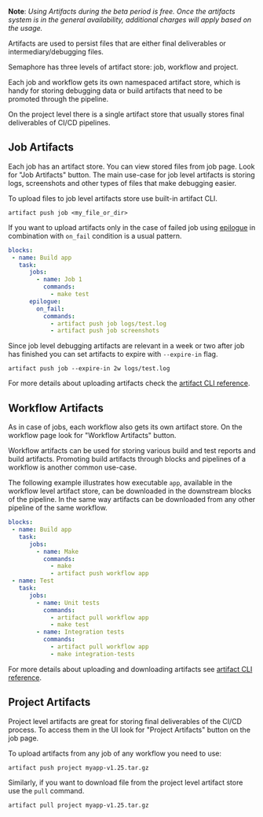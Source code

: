 __Note__: *Using Artifacts during the beta period is free. Once the artifacts 
system is in the general availability, additional charges will apply based on 
the usage.*

Artifacts are used to persist files that are either final deliverables or
intermediary/debugging files.

Semaphore has three levels of artifact store: job, workflow and project.

Each job and workflow gets its own namespaced artifact store,
which is handy for storing debugging data or
build artifacts that need to be promoted through the pipeline.

On the project level there is a single artifact store
that usually stores final deliverables of CI/CD pipelines.

## Job Artifacts

Each job has an artifact store. You can view stored files from job page.
Look for "Job Artifacts" button.
The main use-case for job level artifacts is storing logs,
screenshots and other types of files that make debugging easier.

To upload files to job level artifacts store use built-in artifact CLI.

`artifact push job <my_file_or_dir>`

If you want to upload artifacts only in the case of failed job
using
[epilogue](https://docs.semaphoreci.com/article/50-pipeline-yaml#the-epilogue-property) in combination with `on_fail` condition is a usual pattern.

``` yaml
blocks:
 - name: Build app
   task:
      jobs:
        - name: Job 1
          commands:
            - make test
      epilogue:
        on_fail:
          commands:
            - artifact push job logs/test.log
            - artifact push job screenshots
```

Since job level debugging artifacts are relevant in a week or two after job has
finished you can set artifacts to expire with `--expire-in` flag.

`artifact push job --expire-in 2w logs/test.log`

For more details about uploading artifacts check
the [artifact CLI reference][artifact-cli-reference].

## Workflow Artifacts

As in case of jobs, each workflow also gets its own artifact store.
On the workflow page look for "Workflow Artifacts" button.

Workflow artifacts can be used for storing various build and test reports and
build artifacts. Promoting build artifacts through blocks and pipelines of a
workflow is another common use-case.

The following example illustrates how executable `app`, available in the
workflow level artifact store, can be downloaded in the downstream blocks of
the pipeline.  In the same way artifacts can be downloaded from any other
pipeline of the same workflow.

``` yaml
blocks:
 - name: Build app
   task:
      jobs:
        - name: Make
          commands:
            - make
            - artifact push workflow app
 - name: Test
   task:
      jobs:
        - name: Unit tests
          commands:
            - artifact pull workflow app
            - make test
        - name: Integration tests
          commands:
            - artifact pull workflow app
            - make integration-tests

```

For more details about uploading and downloading artifacts see
[artifact CLI reference][artifact-cli-reference].

## Project Artifacts

Project level artifacts are great for storing final deliverables of the
CI/CD process. To access them in the UI look for "Project Artifacts"
button on the job page.

To upload artifacts from any job of any workflow you need to use:

`artifact push project myapp-v1.25.tar.gz`

Similarly, if you want to download file from the project level artifact store
use the `pull` command.

`artifact pull project myapp-v1.25.tar.gz`

[artifact-cli-reference]: https://docs.semaphoreci.com/article/154-artifact-cli-reference
